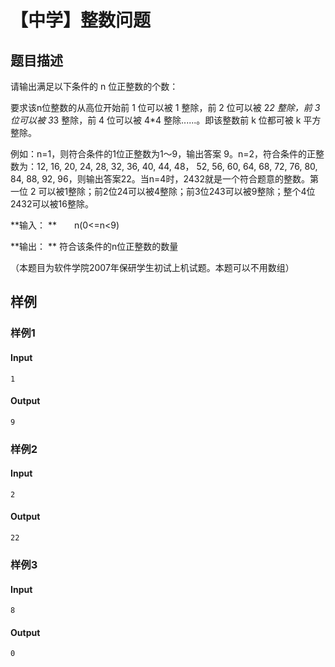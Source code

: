 # 【中学】整数问题

## 题目描述

请输出满足以下条件的 n 位正整数的个数：

要求该n位整数的从高位开始前 1 位可以被 1 整除，前 2 位可以被 2*2 整除，前 3 位可以被 3*3 整除，前 4 位可以被 4*4 整除......。即该整数前 k 位都可被 k 平方整除。

例如：n=1，则符合条件的1位正整数为1～9，输出答案 9。n=2，符合条件的正整数为：12, 16, 20, 24, 28, 32, 36, 40, 44, 48， 52, 56, 60, 64, 68, 72, 76, 80, 84, 88, 92, 96，则输出答案22。当n=4时，2432就是一个符合题意的整数。第一位 2 可以被1整除；前2位24可以被4整除；前3位243可以被9整除；整个4位2432可以被16整除。

**输入：
**　　n(0<=n<9)

**输出：
**  符合该条件的n位正整数的数量

（本题目为软件学院2007年保研学生初试上机试题。本题可以不用数组）

## 样例

### 样例1

#### Input

```
1
```

#### Output

```
9
```

### 样例2

#### Input

```
2
```

#### Output

```
22
```

### 样例3

#### Input

```
8
```

#### Output

```
0
```

